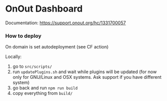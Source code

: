 # OnOut Dashboard

Documentation: https://support.onout.org/hc/1331700057

### How to deploy

On domain is set autodeployment (see CF action)

Locally:

1. go to `src/scripts/`
2. run `updatePlugins.sh` and wait while plugins will be updated (for now only for GNU/Linux and OSX systems. Ask support if you have different system)
3. go back and run `npm run build`
4. copy everything from `build/`
